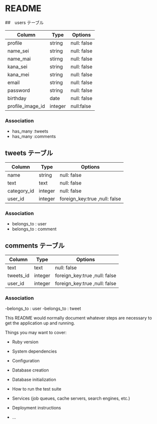 # README

##　users テーブル

| Column    | Type     | Options     |
| --------  | -------- | ----------- |
| profile   | string   | null: false |
| name_sei  | string   | null: false |
| name_mai  | stirng   | null: false |
| kana_sei  | string   | null: false |
| kana_mei  | string   | null: false |
| email     | string   | null: false |
| password  | string   | null: false |
| birthday  | date     | null: false |
| profile_image_id | integer | null:false |



### Association
- has_many :tweets
- has_many :comments

## tweets テーブル

| Column       | Type      | Options     | 
| --------     | --------- | ----------- |
| name         | string    | null: false |
| text         | text      | null: false |
| category_id  | integer   | null: false |
| user_id      | integer   | foreign_key:true ,null: false|

### Association
- belongs_to : user
- belongs_to : comment

## comments テーブル

| Column       | Type      | Options     | 
| --------     | --------- | ----------- |
| text         | text      | null: false |
| tweets_id    | integer   | foreign_key:true ,null: false|
| user_id      | integer   | foreign_key:true ,null: false|

### Association

-belongs_to : user
-belongs_to : tweet


This README would normally document whatever steps are necessary to get the
application up and running.

Things you may want to cover:

* Ruby version

* System dependencies

* Configuration

* Database creation

* Database initialization

* How to run the test suite

* Services (job queues, cache servers, search engines, etc.)

* Deployment instructions

* ...
